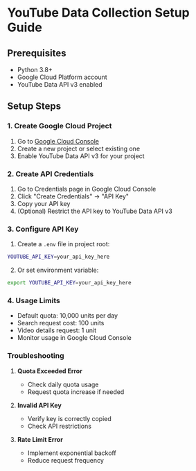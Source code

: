 # YouTube Data Collection Setup Guide

## Prerequisites
- Python 3.8+
- Google Cloud Platform account
- YouTube Data API v3 enabled

## Setup Steps

### 1. Create Google Cloud Project
1. Go to [Google Cloud Console](https://console.cloud.google.com)
2. Create a new project or select existing one
3. Enable YouTube Data API v3 for your project

### 2. Create API Credentials
1. Go to Credentials page in Google Cloud Console
2. Click "Create Credentials" → "API Key"
3. Copy your API key
4. (Optional) Restrict the API key to YouTube Data API v3

### 3. Configure API Key
1. Create a `.env` file in project root:
```bash
YOUTUBE_API_KEY=your_api_key_here
```

2. Or set environment variable:
```bash
export YOUTUBE_API_KEY=your_api_key_here
```

### 4. Usage Limits
- Default quota: 10,000 units per day
- Search request cost: 100 units
- Video details request: 1 unit
- Monitor usage in Google Cloud Console

### Troubleshooting
1. **Quota Exceeded Error**
   - Check daily quota usage
   - Request quota increase if needed

2. **Invalid API Key**
   - Verify key is correctly copied
   - Check API restrictions

3. **Rate Limit Error**
   - Implement exponential backoff
   - Reduce request frequency 